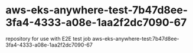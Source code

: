 # aws-eks-anywhere-test-7b47d8ee-3fa4-4333-a08e-1aa2f2dc7090-67
repository for use with E2E test job aws-eks-anywhere-test:7b47d8ee-3fa4-4333-a08e-1aa2f2dc7090-67
